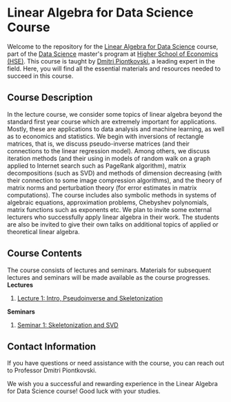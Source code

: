 # Linear Algebra for Data Science Course

Welcome to the repository for the [Linear Algebra for Data Science](https://www.hse.ru/en/edu/courses/470902553) course, part of the [Data Science](https://www.hse.ru/ma/datasci/) master's program at [Higher School of Economics (HSE)](https://www.hse.ru/). This course is taught by [Dmitri Piontkovski](https://www.hse.ru/en/org/persons/64913), a leading expert in the field. Here, you will find all the essential materials and resources needed to succeed in this course.

## Course Description

In the lecture course, we consider some topics of linear algebra beyond the standard first year course which are extremely important for applications. Mostly, these are applications to data analysis and machine learning, as well as to economics and statistics. We begin with inversions of rectangle matrices, that is, we discuss pseudo-inverse matrices (and their connections to the linear regression model). Among others, we discuss iteration methods (and their using in models of random walk on a graph applied to Internet search such as PageRank algorithm), matrix decompositions (such as SVD) and methods of dimension decreasing (with their connection to some image compression algorithms), and the theory of matrix norms and perturbation theory (for error estimates in matrix computations). The course includes also symbolic methods in systems of algebraic equations, approximation problems, Chebyshev polynomials, matrix functions such as exponents etc. We plan to invite some external lecturers who successfully apply linear algebra in their work. The students are also be invited to give their own talks on additional topics of applied or theoretical linear algebra.

## Course Contents

The course consists of lectures and seminars. Materials for subsequent lectures and seminars will be made available as the course progresses.
**Lectures**
1. [Lecture 1: Intro, Pseudoinverse and Skeletonization](https://github.com/kamranuz/linal-course-hse/blob/master/lecture-notes/lecture01-pseudoinverse.pdf) 

**Seminars**
1. [Seminar 1: Skeletonization and SVD](https://github.com/kamranuz/linal-course-hse/blob/master/seminars/seminar01-svd.pdf) 

## Contact Information

If you have questions or need assistance with the course, you can reach out to Professor Dmitri Piontkovski.

We wish you a successful and rewarding experience in the Linear Algebra for Data Science course! Good luck with your studies.
